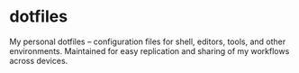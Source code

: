 # dotfiles
My personal dotfiles – configuration files for shell, editors, tools, and other environments. Maintained for easy replication and sharing of my workflows across devices.
